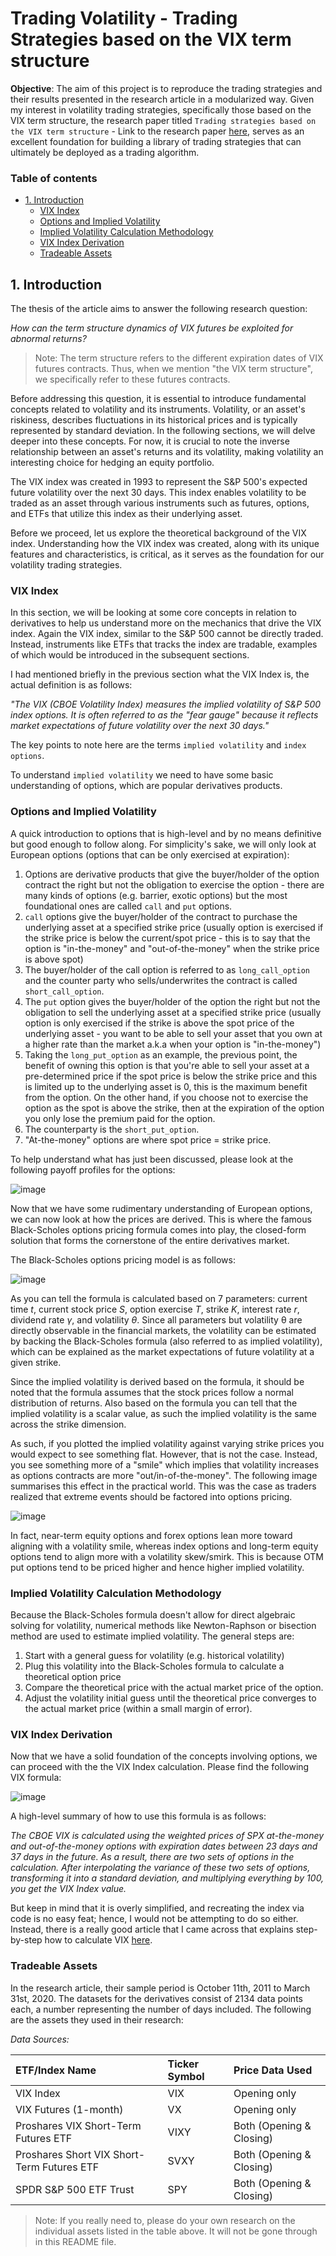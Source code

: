 # Trading Volatility - Trading Strategies based on the VIX term structure

**Objective**: The aim of this project is to reproduce the trading strategies and their results presented in the research article in a modularized way. Given my interest in volatility trading strategies, specifically those based on the VIX term structure, the research paper titled `Trading strategies based on the VIX term structure` - Link to the research paper [here](./FULLTEXT01.pdf), serves as an excellent foundation for building a library of trading strategies that can ultimately be deployed as a trading algorithm.

### Table of contents

- [1. Introduction](#1-introduction)
  - [VIX Index](#vix-index)
  - [Options and Implied Volatility](#options-and-implied-volatility)
  - [Implied Volatility Calculation Methodology](#implied-volatility-calculation-methodology)
  - [VIX Index Derivation](#vix-index-derivation)
  - [Tradeable Assets](#tradeable-assets)

## 1. Introduction

The thesis of the article aims to answer the following research question:

_How can the term structure dynamics of VIX futures be exploited for abnormal returns?_

> Note: The term structure refers to the different expiration dates of VIX futures contracts. Thus, when we mention "the VIX term structure", we specifically refer to these futures contracts.

Before addressing this question, it is essential to introduce fundamental concepts related to volatility and its instruments. Volatility, or an asset's riskiness, describes fluctuations in its historical prices and is typically represented by standard deviation. In the following sections, we will delve deeper into these concepts. For now, it is crucial to note the inverse relationship between an asset's returns and its volatility, making volatility an interesting choice for hedging an equity portfolio.

The VIX index was created in 1993 to represent the S&P 500's expected future volatility over the next 30 days. This index enables volatility to be traded as an asset through various instruments such as futures, options, and ETFs that utilize this index as their underlying asset.

Before we proceed, let us explore the theoretical background of the VIX index. Understanding how the VIX index was created, along with its unique features and characteristics, is critical, as it serves as the foundation for our volatility trading strategies.

### VIX Index

In this section, we will be looking at some core concepts in relation to derivatives to help us understand more on the mechanics that drive the VIX index. Again the VIX index, similar to the S&P 500 cannot be directly traded. Instead, instruments like ETFs that tracks the index are tradable, examples of which would be introduced in the subsequent sections.

I had mentioned briefly in the previous section what the VIX Index is, the actual definition is as follows:

_"The VIX (CBOE Volatility Index) measures the implied volatility of S&P 500 index options. It is often referred to as the "fear gauge" because it reflects market expectations of future volatility over the next 30 days."_

The key points to note here are the terms `implied volatility` and `index options`.

To understand `implied volatility` we need to have some basic understanding of options, which are popular derivatives products. 

### Options and Implied Volatility

A quick introduction to options that is high-level and by no means definitive but good enough to follow along. For simplicity's sake, we will only look at European options (options that can be only exercised at expiration):
1. Options are derivative products that give the buyer/holder of the option contract the right but not the obligation to exercise the option - there are many kinds of options (e.g. barrier, exotic options) but the most foundational ones are called `call` and `put` options.
2. `call` options give the buyer/holder of the contract to purchase the underlying asset at a specified strike price (usually option is exercised if the strike price is below the current/spot price - this is to say that the option is "in-the-money" and "out-of-the-money" when the strike price is above spot)
3. The buyer/holder of the call option is referred to as `long_call_option` and the counter party who sells/underwrites the contract is called `short_call_option`.
4.  The `put` option gives the buyer/holder of the option the right but not the obligation to sell the underlying asset at a specified strike price (usually option is only exercised if the strike is above the spot price of the underlying asset - you want to be able to sell your asset that you own at a higher rate than the market a.k.a when your option is "in-the-money")
5.  Taking the `long_put_option` as an example, the previous point, the benefit of owning this option is that you're able to sell your asset at a pre-determined price if the spot price is below the strike price and this is limited up to the underlying asset is 0, this is the maximum benefit from the option. On the other hand, if you choose not to exercise the option as the spot is above the strike, then at the expiration of the option you only lose the premium paid for the option.
6.  The counterparty is the `short_put_option`.
7.  "At-the-money" options are where spot price = strike price.

To help understand what has just been discussed, please look at the following payoff profiles for the options:

![image](https://github.com/user-attachments/assets/9ec07388-90a5-47f8-8edc-43d77586de3f)

Now that we have some rudimentary understanding of European options, we can now look at how the prices are derived. This is where the famous Black-Scholes options pricing formula comes into play, the closed-form solution that forms the cornerstone of the entire derivatives market. 

The Black-Scholes options pricing model is as follows:

![image](https://github.com/user-attachments/assets/221d801a-2225-4773-8a15-e29f4133415a)

As you can tell the formula is calculated based on 7 parameters: current time _t_, current stock price _S_, option exercise _T_, strike _K_, interest rate _r_, dividend rate _γ_, and volatility _θ_. Since all parameters but volatility θ are directly observable in the financial markets, the volatility can be estimated by backing the Black-Scholes formula (also referred to as implied volatility), which can be explained as the market expectations of future volatility at a given strike.

Since the implied volatility is derived based on the formula, it should be noted that the formula assumes that the stock prices follow a normal distribution of returns. Also based on the formula you can tell that the implied volatility is a scalar value, as such the implied volatility is the same across the strike dimension.

As such, if you plotted the implied volatility against varying strike prices you would expect to see something flat. However, that is not the case. Instead, you see something more of a "smile" which implies that volatility increases as options contracts are more "out/in-of-the-money". The following image summarises this effect in the practical world. This was the case as traders realized that extreme events should be factored into options pricing.

![image](https://github.com/user-attachments/assets/d1c7116d-a758-4b09-b858-8364a2930bb9)

In fact, near-term equity options and forex options lean more toward aligning with a volatility smile, whereas index options and long-term equity options tend to align more with a volatility skew/smirk. This is because OTM put options tend to be priced higher and hence higher implied volatility.

### Implied Volatility Calculation Methodology

Because the Black-Scholes formula doesn't allow for direct algebraic solving for volatility, numerical methods like Newton-Raphson or bisection method are used to estimate implied volatility. The general steps are:
1. Start with a general guess for volatility (e.g. historical volatility)
2. Plug this volatility into the Black-Scholes formula to calculate a theoretical option price
3. Compare the theoretical price with the actual market price of the option.
4. Adjust the volatility initial guess until the theoretical price converges to the actual market price (within a small margin of error).

### VIX Index Derivation

Now that we have a solid foundation of the concepts involving options, we can proceed with the the VIX Index calculation. Please find the following VIX formula:

![image](https://github.com/user-attachments/assets/894e3ccc-6c18-4911-a072-0b1f13d25de0)

A high-level summary of how to use this formula is as follows:

_The CBOE VIX is calculated using the weighted prices of SPX at-the-money and out-of-the-money options with expiration dates between 23 days and 37 days in the future. As a result, there are two sets of options in the calculation. After interpolating the variance of these two sets of options, transforming it into a standard deviation, and multiplying everything by 100, you get the VIX Index value._

But keep in mind that it is overly simplified, and recreating the index via code is no easy feat; hence, I would not be attempting to do so either. Instead, there is a really good article that I came across that explains step-by-step how to calculate VIX [here](https://financestu.com/vix-formula/#The_Initial_VIX_Formula).

### Tradeable Assets

In the research article, their sample period is October 11th, 2011 to March 31st, 2020. The datasets for the derivatives consist of 2134 data points each, a number representing the number of days included. The following are the assets they used in their research:

_Data Sources:_

| ETF/Index Name | Ticker Symbol | Price Data Used |
|:---------------|:--------------|:----------------|
| VIX Index | VIX | Opening only |
| VIX Futures (1-month) | VX | Opening only |
| Proshares VIX Short-Term Futures ETF | VIXY | Both (Opening & Closing) |
| Proshares Short VIX Short-Term Futures ETF | SVXY | Both (Opening & Closing) |
| SPDR S&P 500 ETF Trust | SPY | Both (Opening & Closing) |

> Note: If you really need to, please do your own research on the individual assets listed in the table above. It will not be gone through in this README file.
